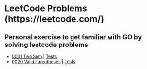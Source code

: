 # LeetCode Problems (https://leetcode.com/)
## Personal exercise to get familiar with GO by solving leetcode problems

- [0001 Two Sum](problems/p0001/two_sum.go) | [Tests](problems/p0001/two_sum_test.go)
- [0020 Valid Parentheses](problems/p0020/valid_parentheses.go) | [Tests](problems/p0020/valid_parentheses_test.go)